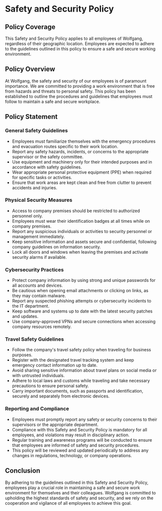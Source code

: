 # Safety and Security Policy

## Policy Coverage

This Safety and Security Policy applies to all employees of Wolfgang, regardless of their geographic location. Employees are expected to adhere to the guidelines outlined in this policy to ensure a safe and secure working environment. 

## Policy Overview

At Wolfgang, the safety and security of our employees is of paramount importance. We are committed to providing a work environment that is free from hazards and threats to personal safety. This policy has been established to outline the procedures and guidelines that employees must follow to maintain a safe and secure workplace.

## Policy Statement

### General Safety Guidelines

- Employees must familiarize themselves with the emergency procedures and evacuation routes specific to their work location.
- Report any safety hazards, incidents, or concerns to the appropriate supervisor or the safety committee.
- Use equipment and machinery only for their intended purposes and in accordance with safety guidelines.
- Wear appropriate personal protective equipment (PPE) when required for specific tasks or activities.
- Ensure that work areas are kept clean and free from clutter to prevent accidents and injuries.

### Physical Security Measures

- Access to company premises should be restricted to authorized personnel only.
- Employees must wear their identification badges at all times while on company premises.
- Report any suspicious individuals or activities to security personnel or management immediately.
- Keep sensitive information and assets secure and confidential, following company guidelines on information security.
- Lock all doors and windows when leaving the premises and activate security alarms if available.

### Cybersecurity Practices

- Protect company information by using strong and unique passwords for all accounts and devices.
- Be cautious when opening email attachments or clicking on links, as they may contain malware.
- Report any suspected phishing attempts or cybersecurity incidents to the IT department.
- Keep software and systems up to date with the latest security patches and updates.
- Use company-approved VPNs and secure connections when accessing company resources remotely.

### Travel Safety Guidelines

- Follow the company's travel safety policy when traveling for business purposes.
- Register with the designated travel tracking system and keep emergency contact information up to date.
- Avoid sharing sensitive information about travel plans on social media or with untrusted individuals.
- Adhere to local laws and customs while traveling and take necessary precautions to ensure personal safety.
- Carry important documents, such as passports and identification, securely and separately from electronic devices.

### Reporting and Compliance

- Employees must promptly report any safety or security concerns to their supervisors or the appropriate department.
- Compliance with this Safety and Security Policy is mandatory for all employees, and violations may result in disciplinary action.
- Regular training and awareness programs will be conducted to ensure that employees are informed of safety and security procedures.
- This policy will be reviewed and updated periodically to address any changes in regulations, technology, or company operations.

## Conclusion

By adhering to the guidelines outlined in this Safety and Security Policy, employees play a crucial role in maintaining a safe and secure work environment for themselves and their colleagues. Wolfgang is committed to upholding the highest standards of safety and security, and we rely on the cooperation and vigilance of all employees to achieve this goal.